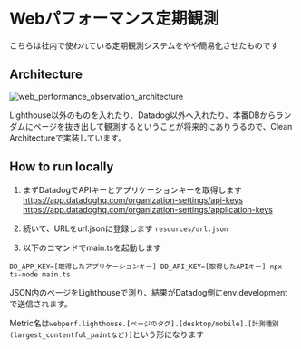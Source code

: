 # Webパフォーマンス定期観測

こちらは社内で使われている定期観測システムをやや簡易化させたものです

## Architecture
![web_performance_observation_architecture](https://user-images.githubusercontent.com/15257960/195814927-6426b065-94a8-457b-8beb-45617030e40d.png)

Lighthouse以外のものを入れたり、Datadog以外へ入れたり、本番DBからランダムにページを抜き出して観測するということが将来的にありうるので、Clean Architectureで実装しています。
## How to run locally
1. まずDatadogでAPIキーとアプリケーションキーを取得します
https://app.datadoghq.com/organization-settings/api-keys
https://app.datadoghq.com/organization-settings/application-keys


2. 続いて、URLをurl.jsonに登録します
`resources/url.json`

3. 以下のコマンドでmain.tsを起動します

```
DD_APP_KEY=[取得したアプリケーションキー] DD_API_KEY=[取得したAPIキー] npx ts-node main.ts
```

JSON内のページをLighthouseで測り、結果がDatadog側にenv:developmentで送信されます。

Metric名は`webperf.lighthouse.[ページのタグ].[desktop/mobile].[計測種別(largest_contentful_paintなど)]`という形になります
